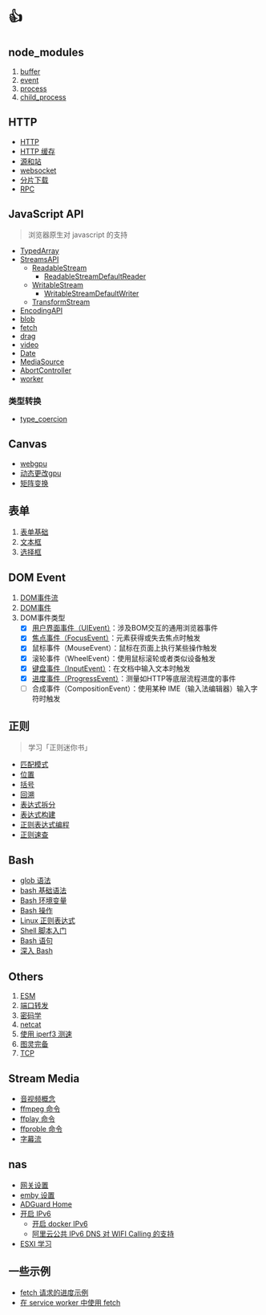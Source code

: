 # 👍

## node_modules

1. [buffer](./node/Buffer.md)
2. [event](./node/node-event.md)
3. [process](node/process.md)
4. [child_process](node/child_process.md)

## HTTP

* [HTTP](http/http.md)
* [HTTP 缓存](http/HTTP_Cache.md)
* [源和站](http/origin_and_site.md)
* [websocket](http/websocket.md)
* [分片下载](http/splitter_file.md)
* [RPC](http/rpc.md)

## JavaScript API

>浏览器原生对 javascript 的支持

* [TypedArray](./JavascriptAPI/TypedArray.md)
* [StreamsAPI](./JavascriptAPI/StreamsAPI.md)
  * [ReadableStream](./JavascriptAPI/StreamsAPI.md#readablestream)
    * [ReadableStreamDefaultReader](./JavascriptAPI/StreamsAPI.md#readablestreamdefaultreader)
  * [WritableStream](./JavascriptAPI/WritableStream.md)
    * [WritableStreamDefaultWriter](./JavascriptAPI/WritableStream.md#writablestreamdefaultwriter)
  * [TransformStream](./JavascriptAPI/TransformStream.md)
* [EncodingAPI](./JavascriptAPI/EncodingAPI.md)
* [blob](./JavascriptAPI/blob.md)
* [fetch](./JavascriptAPI/Fetch.md)
* [drag](./JavascriptAPI/drag.md)
* [video](./JavascriptAPI/video.md)
* [Date](./JavascriptAPI/Date.md)
* [MediaSource](./JavascriptAPI/MediaSource.md)
* [AbortController](./JavascriptAPI/AbortController.md)
* [worker](./JavascriptAPI/worker.md)

### 类型转换

* [type_coercion](./JavascriptAPI/type_coercion.md)

## Canvas

* [webgpu](./Canvas/webgpu.md)
* [动态更改gpu](./Canvas/webgpu.md)
* [矩阵变换](./Canvas/矩阵变换.md)

## 表单

1. [表单基础](./form/表单基础.md)
2. [文本框](./form/文本框编程.md)
3. [选择框](./form/选择框编程.md)

## DOM Event

1. [DOM事件流](./DOMEvent/DOM事件流.md)
2. [DOM事件](./DOMEvent/DOM事件.md)
3. DOM事件类型
   * [x] [用户界面事件（UIEvent）](./DOMEvent/键盘事件.md#用户界面事件)：涉及BOM交互的通用浏览器事件
   * [x] [焦点事件（FocusEvent）](./DOMEvent/键盘事件.md#焦点事件)：元素获得或失去焦点时触发
   * [x] 鼠标事件（MouseEvent）：鼠标在页面上执行某些操作触发
   * [x] 滚轮事件（WheelEvent）：使用鼠标滚轮或者类似设备触发
   * [x] [键盘事件（InputEvent）](./DOMEvent/键盘事件.md#键盘事件)：在文档中输入文本时触发
   * [x] [进度事件（ProgressEvent）](./DOMEvent/进度事件.md)：测量如HTTP等底层流程进度的事件
   * [ ] 合成事件（CompositionEvent）：使用某种 IME（输入法编辑器）输入字符时触发

## 正则

> 学习「正则迷你书」

* [匹配模式](regular/01正则表达式的匹配模式.md)
* [位置](regular/02正则表达式位置匹配.md)
* [括号](regular/03正则表达式括号的作用.md)
* [回溯](regular/04正则表达式回溯法.md)
* [表达式拆分](regular/05正则表达式拆分.md)
* [表达式构建](regular/06正则表达式构建.md)
* [正则表达式编程](regular/07正则表达式编程.md)
* [正则速查](regular/08速查.md)

## Bash

* [glob 语法](Bash/00.glob.md)
* [bash 基础语法](Bash/01.Bash基础语法.md)
* [Bash 环境变量](Bash/02.Bash环境变量.md)
* [Bash 操作](Bash/03.Bash操作.md)
* [Linux 正则表达式](Bash/04.Linux正则表达式.md)
* [Shell 脚本入门](Bash/05.Shell脚本入门.md)
* [Bash 语句](Bash/06.Shell语句.md)
* [深入 Bash](Bash/others.md)

## Others

1. [ESM](./others/ESM.md)
2. [端口转发](./others/端口转发.md)
3. [密码学](./others/Cryptography.md)
4. [netcat](./others/netcat.md)
5. [使用 iperf3 测速](./others/iperf3.md)
6. [图灵完备](./others/Turing_Complete.md)
7. [TCP](./others/TCP.md)

## Stream Media

* [音视频概念](./Stream_media/Video_and_Audio.md)
* [ffmpeg 命令](./Stream_media/ffmpeg.md)
* [ffplay 命令](./Stream_media/ffplay.md)
* [ffproble 命令](./Stream_media/ffprobe.md)
* [字幕流](./Stream_media/字幕流.md)

## nas

* [网关设置](./nas_and_network/OpenWrt.md)
* [emby 设置](./nas_and_network/emby%20流媒体管理.md)
* [ADGuard Home](./nas_and_network/Adguard_home.md)
* [开启 IPv6](./nas_and_network/IPv6.md)
  * [开启 docker IPv6](./nas_and_network/IPv6.md#群晖-docker-中设置-ipv6)
  * [阿里云公共 IPv6 DNS 对 WIFI Calling 的支持](./nas_and_network/IPv6.md#wifi-calling)
* [ESXI 学习](./nas_and_network/Esxi.md)

## 一些示例

* [fetch 请求的进度示例](./JavascriptAPI/fetch/index_basic.html)
* [在 service worker 中使用 fetch](./JavascriptAPI/fetch/service_worker/index.html)
